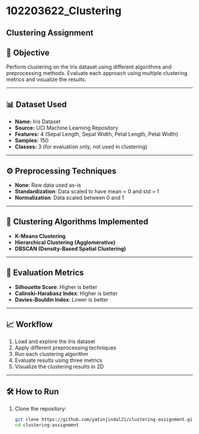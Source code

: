 # 102203622_Clustering
## Clustering Assignment

## 📌 Objective
Perform clustering on the Iris dataset using different algorithms and preprocessing methods. Evaluate each approach using multiple clustering metrics and visualize the results.

---

## 📊 Dataset Used
- **Name:** Iris Dataset  
- **Source:** UCI Machine Learning Repository  
- **Features:** 4 (Sepal Length, Sepal Width, Petal Length, Petal Width)  
- **Samples:** 150  
- **Classes:** 3 (for evaluation only, not used in clustering)

---

## ⚙️ Preprocessing Techniques
- **None**: Raw data used as-is  
- **Standardization**: Data scaled to have mean = 0 and std = 1  
- **Normalization**: Data scaled between 0 and 1

---

## 🤖 Clustering Algorithms Implemented
- **K-Means Clustering**  
- **Hierarchical Clustering (Agglomerative)**  
- **DBSCAN (Density-Based Spatial Clustering)**

---

## 🧮 Evaluation Metrics
- **Silhouette Score**: Higher is better  
- **Calinski-Harabasz Index**: Higher is better  
- **Davies-Bouldin Index**: Lower is better

---

## 📈 Workflow
1. Load and explore the Iris dataset  
2. Apply different preprocessing techniques  
3. Run each clustering algorithm  
4. Evaluate results using three metrics  
5. Visualize the clustering results in 2D

---

## 🛠️ How to Run
1. Clone the repository:
   ```bash
   git clone https://github.com/yatinjindal21/clustering-assignment.git
   cd clustering-assignment
